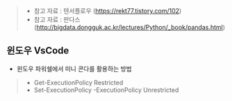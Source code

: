 > * 참고 자료 : 텐서플로우 (https://rekt77.tistory.com/102)
> * 참고 자료 : 판다스 (http://bigdata.dongguk.ac.kr/lectures/Python/_book/pandas.html)

## 윈도우 VsCode

* 윈도우 파워쉘에서 미니 콘다를 활용하는 방법
> * Get-ExecutionPolicy Restricted
> * Set-ExecutionPolicy -ExecutionPolicy Unrestricted
